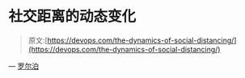 # 社交距离的动态变化

> 原文:[https://devops.com/the-dynamics-of-social-distancing/](https://devops.com/the-dynamics-of-social-distancing/)

— [罗尔泊](https://devops.com/author/breselman/)